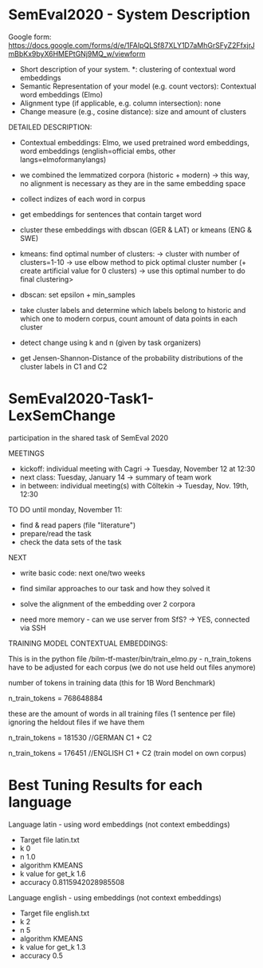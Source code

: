 # SemEval2020 - System Description

Google form:
https://docs.google.com/forms/d/e/1FAIpQLSf87XLY1D7aMhGrSFyZ2FfxjrJmBbKx9byX6HMEPtGNj9MQ_w/viewform

- Short description of your system. *: clustering of contextual word embeddings
- Semantic Representation of your model (e.g. count vectors): Contextual word embeddings (Elmo)
- Alignment type (if applicable, e.g. column intersection): none
- Change measure (e.g., cosine distance): size and amount of clusters

DETAILED DESCRIPTION:

- Contextual embeddings: Elmo, we used pretrained word embeddings, word embeddings (english=official embs, other langs=elmoformanylangs)

- we combined the lemmatized corpora (historic + modern) → this way, no alignment is necessary as they are in the same embedding space

- collect indizes of each word in corpus

- get embeddings for sentences that contain target word 

- cluster these embeddings with dbscan (GER & LAT) or kmeans (ENG & SWE)

- kmeans: find optimal number of clusters:
	→ cluster with number of clusters=1-10 
	→ use elbow method to pick optimal cluster number (+ create artificial value for 0 clusters)
	→ use this optimal number to do final clustering> 

- dbscan: set epsilon + min_samples

- take cluster labels and determine which labels belong to historic and which one to modern corpus, count amount of data points in each cluster

- detect change using k and n (given by task organizers)

- get Jensen-Shannon-Distance of the probability distributions of the cluster labels in C1 and C2



# SemEval2020-Task1-LexSemChange
participation in the shared task of SemEval 2020

MEETINGS
- kickoff: individual meeting with Cagri -> Tuesday, November 12 at 12:30
- next class: Tuesday, January 14 -> summary of team work
- in between: individual meeting(s) with Cöltekin
    -> Tuesday, Nov. 19th, 12:30

TO DO until monday, November 11:
- find & read papers (file "literature")
- prepare/read the task
- check the data sets of the task

NEXT
- write basic code: next one/two weeks
- find similar approaches to our task and how they solved it

- solve the alignment of the embedding over 2 corpora
- need more memory - can we use server from SfS? -> YES, connected via SSH





TRAINING MODEL CONTEXTUAL EMBEDDINGS:

This is in the python file /bilm-tf-master/bin/train_elmo.py - n_train_tokens have to be adjusted for each corpus (we do not use held out files anymore)

number of tokens in training data (this for 1B Word Benchmark)

n_train_tokens = 768648884

these are the amount of words in all training files (1 sentence per file) ignoring the heldout files if we have them

n_train_tokens = 181530  //GERMAN C1 + C2

n_train_tokens = 176451  //ENGLISH C1 + C2 (train model on own corpus)




# Best Tuning Results for each language

Language	latin - using word embeddings (not context embeddings)

- Target file	latin.txt
- k	0
- n	1.0
- algorithm	KMEANS
- k value for get_k	1.6
- accuracy	0.8115942028985508


Language    english - using embeddings (not context embeddings)

- Target file	english.txt
- k	2
- n	5
- algorithm	KMEANS
- k value for get_k	1.3
- accuracy	0.5
